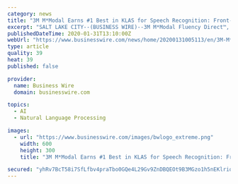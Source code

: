 ```yaml
---
category: news
title: "3M M*Modal Earns #1 Best in KLAS for Speech Recognition: Front-End EMR"
excerpt: "SALT LAKE CITY--(BUSINESS WIRE)--3M M*Modal Fluency Direct™, the healthcare industry’s leading cloud-based speech recognition system, has been recognized for the fourth year in a row with the #1 ranking in Speech Recognition: Front-End EMR by KLAS, an independent healthcare research firm. The annual 2020 Best in KLAS: Software and Services ..."
publishedDateTime: 2020-01-31T13:10:00Z
webUrl: "https://www.businesswire.com/news/home/20200131005113/en/3M-M*Modal-Earns-1-KLAS-Speech-Recognition"
type: article
quality: 39
heat: 39
published: false

provider:
  name: Business Wire
  domain: businesswire.com

topics:
  - AI
  - Natural Language Processing

images:
  - url: "https://www.businesswire.com/images/bwlogo_extreme.png"
    width: 600
    height: 300
    title: "3M M*Modal Earns #1 Best in KLAS for Speech Recognition: Front-End EMR"

secured: "yhRv7BcT58i7SfLfbv4praTbo0GQe4L29Gv9ZnDBQEOt9B3MGzo1h5nEKlriq9d1ek5LGuygnK5++uOm9eS/K8ByI2A5rDuTJ7FTNsBu3dZDhGIeL+I8gB7i2X5q5lhH2yq+L5TiNTomzwSlg3mADwIpUIUyZT5YCXG7H2O6Nl7cYZk4BfLixf2/6cWIJQP/jfty10dmkxNYdoCnyar0QW7zMTGpHydO6ePkKdRkGv0bBU7DF81NYe67k98tEnUL/N0NQGzj9PHx2C/3a4jnySP+6m8RrPT9Sc3ANrMCFUqCeOU9b2sNgACakLUjN37O;Mr2ndgz53lAvPKp/goSzxg=="
---
```


